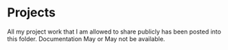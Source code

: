 # Projects
All my project work that I am allowed to share publicly has been posted into this folder. Documentation May or May not be available.
